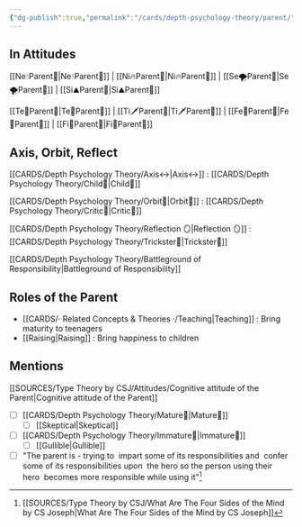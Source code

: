 ```yaml
---
{"dg-publish":true,"permalink":"/cards/depth-psychology-theory/parent/","created":"2022-12-27T21:12:34.561+01:00","updated":"2023-04-27T13:08:03.400+02:00"}
---
```



## In Attitudes

[[Ne💧Parent🤨\|Ne💧Parent🤨]] | [[Ni🔥Parent🤨\|Ni🔥Parent🤨]] | [[Se🌪️Parent🤨\|Se🌪️Parent🤨]] | [[Si⛰️Parent🤨\|Si⛰️Parent🤨]]

[[Te🏹Parent🤨\|Te🏹Parent🤨]] | [[Ti🗡️Parent🤨\|Ti🗡️Parent🤨]] | [[Fe💉Parent🤨\|Fe💉Parent🤨]] | [[Fi🧭Parent🤨\|Fi🧭Parent🤨]]

## Axis, Orbit, Reflect

[[CARDS/Depth Psychology Theory/Axis↔️\|Axis↔️]] : [[CARDS/Depth Psychology Theory/Child👼\|Child👼]]

[[CARDS/Depth Psychology Theory/Orbit💫\|Orbit💫]] : [[CARDS/Depth Psychology Theory/Critic🤔\|Critic🤔]]

[[CARDS/Depth Psychology Theory/Reflection 🪞\|Reflection 🪞]] : [[CARDS/Depth Psychology Theory/Trickster🤡\|Trickster🤡]]

[[CARDS/Depth Psychology Theory/Battleground of Responsibility\|Battleground of Responsibility]]

## Roles of the Parent

- [[CARDS/· Related Concepts & Theories ·/Teaching\|Teaching]] : Bring maturity to teenagers
- [[Raising\|Raising]] : Bring happiness to children 

## Mentions

 [[SOURCES/Type Theory by CSJ/Attitudes/Cognitive attitude of the Parent\|Cognitive attitude of the Parent]] 
- [ ] [[CARDS/Depth Psychology Theory/Mature🐢\|Mature🐢]]
	- [ ] [[Skeptical\|Skeptical]]
- [ ] [[CARDS/Depth Psychology Theory/Immature🐎\|Immature🐎]]
	- [ ] [[Gullible\|Gullible]]
- [ ] "The parent is - trying to  impart some of its responsibilities and  confer some of its responsibilities upon  the hero so the person using their hero  becomes more responsible while using it"[^1]

[^1]: [[SOURCES/Type Theory by CSJ/What Are The Four Sides of the Mind by CS Joseph\|What Are The Four Sides of the Mind by CS Joseph]]